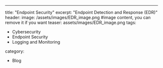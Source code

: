  ---
title: "Endpoint Security"
excerpt: "Endpoint Detection and Response (EDR)"
header:
  image: /assets/images/EDR_image.png #image content, you can remove it if you want
  teaser: assets/images/EDR_image.png
tags:
  - Cybersecurity
  - Endpoint Security
  - Logging and Monitoring

category:
  - Blog